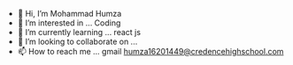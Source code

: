 - 👋 Hi, I’m Mohammad Humza
- 👀 I’m interested in ... Coding
- 🌱 I’m currently learning ...  react js
- 💞️ I’m looking to collaborate on ...
- 📫 How to reach me ... gmail humza16201449@credencehighschool.com

<!---
humza10coder/humza10coder is a ✨ special ✨ repository because its `README.md` (this file) appears on your GitHub profile.
You can click the Preview link to take a look at your changes.
--->
